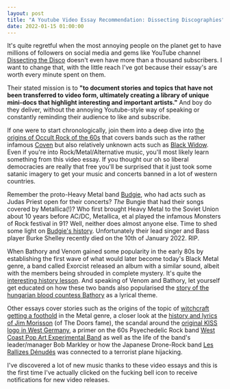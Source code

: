 ```yaml
---
layout: post
title: "A Youtube Video Essay Recommendation: Dissecting Discographies"
date: 2022-01-15 01:00:00
---
```


It's quite regretful when the most annoying people on the planet get to have millions of followers on social media and gems like YouTube channel [Dissecting the Disco](https://www.youtube.com/c/DissectingtheDisco/videos) doesn't even have more than a thousand subscribers. I want to change that, with the little reach I've got because their essay's are worth every minute spent on them.

Their stated mission is to __"to document stories and topics that have not been transferred to video form, ultimately creating a library of unique mini-docs that highlight interesting and important artists."__ And boy do they deliver, without the annoying Youtube-style way of speaking or constantly reminding their audience to like and subscribe.

If one were to start chronologically, join them into a deep dive into [the origins of Occult Rock of the 60s](https://www.youtube.com/watch?v=5Nkn8XP1zNk) that covers bands such as the rather infamous [Coven](https://en.wikipedia.org/wiki/Coven_(band)) but also relatively unknown acts such as [Black Widow](https://en.wikipedia.org/wiki/Black_Widow_(band)). Even if you're into Rock/Metal/Alternative music, you'll most likely learn something from this video essay. If you thought our oh so liberal democracies are really that free you'll be surprised that it just took some satanic imagery to get your music and concerts banned in a lot of western countries. 

Remember the proto-Heavy Metal band [Budgie](https://www.metal-archives.com/bands/Budgie/1039), who had acts such as Judas Priest open for their concerts? *The* Bungie that had their songs covered by Metallica(!)? Who first brought Heavy Metal to the Soviet Union about 10 years before AC/DC, Metallica, et al played the infamous Monsters of Rock festival in 91? Well, neither does almost anyone else. Time to shed some light on [Budgie's history](https://www.youtube.com/watch?v=fvtlBmvHSxw). Unfortunately their lead singer and Bass player Burke Shelley recently died on the 10th of January 2022. RIP.

When Bathory and Venom gained some popularity in the early 80s by establishing the first wave of what would later become today's Black Metal genre, a band called Exorcist released an album with a similar sound, albeit with the members being shrouded in complete mystery. It's quite the [interesting history lesson](https://www.youtube.com/watch?v=xmMHaW1Nk-Y). And speaking of Venom and Bathory, let yourself get educated on how these two bands also popularised the [story of the hungarian blood countess Bathory](https://www.youtube.com/watch?v=nAj8KkUa2lM&t=2s) as a lyrical theme. 

Other essays cover stories such as the origins of the topic of [witchcraft getting a foothold](https://www.youtube.com/watch?v=nAj8KkUa2lM&t=2s) in the Metal genre, a closer look at the [history and lyrics of Jim Morisson](https://www.youtube.com/watch?v=5bUQUPUIB-E) (of The Doors fame), the scandal around the [original KISS logo in West Germany](https://www.youtube.com/watch?v=5UaBnxMD_4Y), a primer on the 60s Psyechedelic Rock band [West Coast Pop Art Experimental Band](https://www.youtube.com/watch?v=i_I1fmCKlUI) as well as the life of the band's leader/manager Bob Markley or how the Japanese Drone-Rock band [Les Rallizes Dénudés](https://youtu.be/BDpVnsH9y8c) was connected to a terrorist plane hijacking.

I've discovered a lot of new music thanks to these video essays and this is the first time I've actually clicked on the fucking bell icon to receive notifications for new video releases.